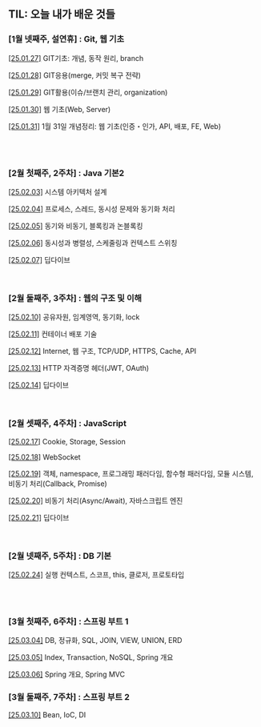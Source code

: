 TIL: 오늘 내가 배운 것들
--
### [1월 넷째주, 설연휴] : Git, 웹 기초

[[25.01.27]](https://github.com/chulsu0012/zoe-til/blob/main/Jan/2025-01-27.md) GIT기초: 개념, 동작 원리, branch

[[25.01.28]](https://github.com/chulsu0012/zoe-til/blob/main/Jan/2025-01-28.md)
GIT응용(merge, 커밋 복구 전략)

[[25.01.29]](https://github.com/chulsu0012/zoe-til/blob/main/Jan/2025-01-29.md)
GIT활용(이슈/브랜치 관리, organization)

[[25.01.30]](https://github.com/chulsu0012/zoe-til/blob/main/Jan/2025-01-30.md)
웹 기초(Web, Server)

[[25.01.31]](https://github.com/chulsu0012/zoe-til/blob/main/Jan/2025-01-31.md)
1월 31일 개념정리: 웹 기초(인증・인가, API, 배포, FE, Web)

<br/>
<br/>

### [2월 첫째주, 2주차] : Java 기본2

[[25.02.03]](https://github.com/chulsu0012/zoe-til/blob/main/Feb/2025-02-03.md)
시스템 아키텍처 설계

[[25.02.04]](https://github.com/chulsu0012/zoe-til/blob/main/Feb/2025-02-04.md)
프로세스, 스레드, 동시성 문제와 동기화 처리

[[25.02.05]](https://github.com/chulsu0012/zoe-til/blob/main/Feb/2025-02-05.md)
동기와 비동기, 블록킹과 논블록킹

[[25.02.06]](https://github.com/chulsu0012/zoe-til/blob/main/Feb/2025-02-06.md)
동시성과 병렬성, 스케줄링과 컨텍스트 스위칭

[[25.02.07]](https://github.com/chulsu0012/zoe-til/blob/main/Feb/2025-02-07.md)
딥다이브

<br/>

### [2월 둘째주, 3주차] : 웹의 구조 및 이해 
[[25.02.10]](https://github.com/chulsu0012/zoe-til/blob/main/Feb/2025-02-10.md)
공유자원, 임계영역, 동기화, lock

[[25.02.11]](https://github.com/chulsu0012/zoe-til/blob/main/Feb/2025-02-11.md)
컨테이너 배포 기술


[[25.02.12]](https://github.com/chulsu0012/zoe-til/blob/main/Feb/2025-02-12.md)
Internet, 웹 구조, TCP/UDP, HTTPS, Cache, API


[[25.02.13]](https://github.com/chulsu0012/zoe-til/blob/main/Feb/2025-02-13.md)
HTTP 자격증명 헤더(JWT, OAuth)


[[25.02.14]](https://github.com/chulsu0012/zoe-til/blob/main/Feb/2025-02-14.md)
딥다이브

<br/>

### [2월 셋째주, 4주차] : JavaScript
[[25.02.17]](https://github.com/chulsu0012/zoe-til/blob/main/Feb/2025-02-17.md)
Cookie, Storage, Session


[[25.02.18]](https://github.com/chulsu0012/zoe-til/blob/main/Feb/2025-02-18.md)
WebSocket

[[25.02.19]](https://github.com/chulsu0012/zoe-til/blob/main/Feb/2025-02-19.md)
객체, namespace, 프로그래밍 패러다임, 함수형 패러다임, 모듈 시스템, 비동기 처리(Callback, Promise)

[[25.02.20]](https://github.com/chulsu0012/zoe-til/blob/main/Feb/2025-02-20.md)
비동기 처리(Async/Await), 자바스크립트 엔진

[[25.02.21]](https://github.com/chulsu0012/zoe-til/blob/main/Feb/2025-02-21.md)
딥다이브

<br/>

### [2월 넷째주, 5주차] : DB 기본
[[25.02.24]](https://github.com/chulsu0012/zoe-til/blob/main/Feb/2025-02-24.md)
실행 컨텍스트, 스코프, this, 클로저, 프로토타입

<br/>
<br/>

### [3월 첫째주, 6주차] : 스프링 부트 1
[[25.03.04]](https://github.com/chulsu0012/zoe-til/blob/main/Mar/2025-03-04.md)
DB, 정규화, SQL, JOIN, VIEW, UNION, ERD

[[25.03.05]](https://github.com/chulsu0012/zoe-til/blob/main/Mar/2025-03-05.md)
Index, Transaction, NoSQL, Spring 개요

[[25.03.06]](https://github.com/chulsu0012/zoe-til/blob/main/Mar/2025-03-06.md)
Spring 개요, Spring MVC

### [3월 둘째주, 7주차] : 스프링 부트 2
[[25.03.10]](https://github.com/chulsu0012/zoe-til/blob/main/Mar/2025-03-10.md)
Bean, IoC, DI